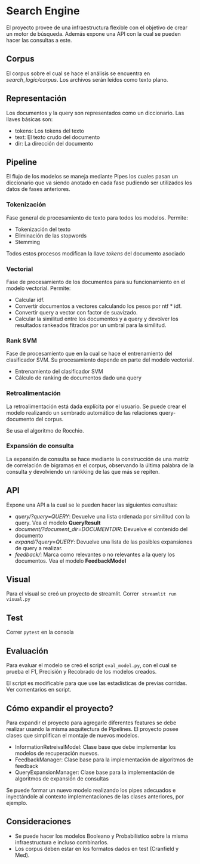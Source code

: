 # Search Engine

El proyecto provee de una infraestructura flexible con el objetivo de crear un motor de búsqueda. Además expone una API con la cual se pueden hacer las consultas a este.

## Corpus

El corpus sobre el cual se hace el análisis se encuentra en *search_logic/corpus*. Los archivos serán leídos como texto plano.

## Representación

Los documentos y la query son representados como un diccionario. Las llaves básicas son:

- tokens: Los tokens del texto
- text: El texto crudo del documento
- dir: La dirección del documento

## Pipeline

El flujo de los modelos se maneja mediante Pipes los cuales pasan un diccionario que va siendo anotado
en cada fase pudiendo ser utilizados los datos de fases anteriores.

### Tokenización

Fase general de procesamiento de texto para todos los modelos. Permite:

- Tokenización del texto
- Eliminación de las stopwords
- Stemming

Todos estos procesos modifican la llave *tokens* del documento asociado

### Vectorial

Fase de procesamiento de los documentos para su funcionamiento en el modelo vectorial. Permite:

- Calcular idf.
- Convertir documentos a vectores calculando los pesos por ntf * idf.
- Convertir query a vector con factor de suavizado.
- Calcular la similitud entre los documentos y a query y devolver los resultados rankeados fitrados por un umbral para la similitud.

### Rank SVM

Fase de procesamiento que en la cual se hace el entrenamiento del clasificador SVM. Su procesamiento depende en parte del modelo vectorial.

- Entrenamiento del clasificador SVM
- Cálculo de ranking de documentos dado una query

### Retroalimentación

La retroalimentación está dada explícita por el usuario. Se puede crear el modelo realizando un sembrado automático de las relaciones query-documento del corpus.

Se usa el algoritmo de Rocchio.

### Expansión de consulta

La expansión de consulta se hace mediante la construcción de una matriz de correlación de bigramas en el corpus, observando la última palabra de la consulta y devolviendo un rankking de las que más se repiten.

## API

Expone una API a la cual se le pueden hacer las siguientes conusltas:

- *query/?query=QUERY*: Devuelve una lista ordenada por similitud con la query. Vea el modelo **QueryResult**
- *document/?document\_dir=DOCUMENTDIR*: Devuelve el contenido del documento
- *expand/?query=QUERY*: Devuelve una lista de las posibles expansiones de query a realizar. 
- *feedback/*: Marca como relevantes o no relevantes a la query los documentos. Vea el modelo **FeedbackModel**

## Visual

Para el visual se creó un proyecto de streamlit. Correr  `streamlit run visual.py`

## Test

Correr `pytest` en la consola

## Evaluación

Para evaluar el modelo se creó el script `eval_model.py`, con el cual se prueba el F1, Precisión y Recobrado de los modelos creados.

El script es modificable para que use las estadísticas de previas corridas. Ver comentarios en script.

## Cómo expandir el proyecto?

Para expandir el proyecto para agregarle diferentes features se debe realizar usando la misma asquitectura de Pipelines. El proyecto posee clases que simplifican el montaje de nuevos modelos.

- InformationRetreivalModel: Clase base que debe implementar los modelos de recuperación nuevos.
- FeedbackManager: Clase base para la implementación de algoritmos de feedback
- QueryExpansionManager: Clase base para la implementación de algoritmos de expansión de consultas

Se puede formar un nuevo modelo realizando los pipes adecuados e inyectándole al contexto implementaciones de las clases anteriores, por ejemplo.

## Consideraciones

- Se puede hacer los modelos Booleano y Probabilístico sobre la misma infraestructura e incluso combinarlos.
- Los corpus deben estar en los formatos dados en test (Cranfield y Med).
